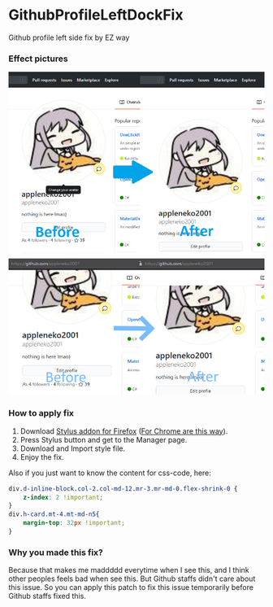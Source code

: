 # GithubProfileLeftDockFix
Github profile left side fix by EZ way
 
### Effect pictures
![](https://raw.githubusercontent.com/appleneko2001/GithubProfileLeftDockFix/master/Picture_0.png)
![](https://raw.githubusercontent.com/appleneko2001/GithubProfileLeftDockFix/master/Picture_1.png)
 
### How to apply fix

1. Download [Stylus addon for Firefox](https://addons.mozilla.org/en-US/firefox/addon/styl-us/) ([For Chrome are this way](https://chrome.google.com/webstore/detail/stylus/clngdbkpkpeebahjckkjfobafhncgmne)).
2. Press Stylus button and get to the Manager page.
3. Download and Import style file.
4. Enjoy the fix.

Also if you just want to know the content for css-code,
here:
```css
div.d-inline-block.col-2.col-md-12.mr-3.mr-md-0.flex-shrink-0 {
    z-index: 2 !important;
} 
div.h-card.mt-4.mt-md-n5{
    margin-top: 32px !important;
}
```

### Why you made this fix?
   Because that makes me maddddd everytime when I see this, and I think other peoples feels bad when see this.
But Github staffs didn't care about this issue. So you can apply this patch to fix this issue temporarily before Github staffs fixed this.
